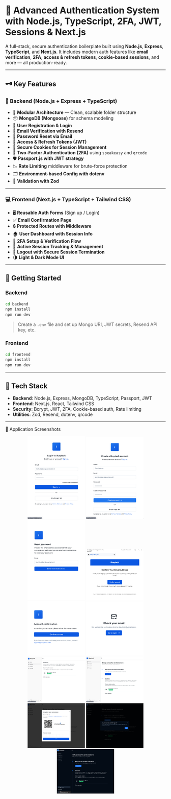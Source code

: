 # 🔐 Advanced Authentication System with Node.js, TypeScript, 2FA, JWT, Sessions & Next.js

A full-stack, secure authentication boilerplate built using **Node.js**, **Express**, **TypeScript**, and **Next.js**. It includes modern auth features like **email verification**, **2FA**, **access & refresh tokens**, **cookie-based sessions**, and more — all production-ready.

---

## 🗝️ Key Features

### 🔧 Backend (Node.js + Express + TypeScript)

- 🧩 **Modular Architecture** — Clean, scalable folder structure
- 📦 **MongoDB (Mongoose)** for schema modeling
- 🔐 **User Registration & Login**
- 📧 **Email Verification with Resend**
- 🔁 **Password Reset via Email**
- 🔑 **Access & Refresh Tokens (JWT)**
- 🍪 **Secure Cookies for Session Management**
- 📲 **Two-Factor Authentication (2FA)** using `speakeasy` and `qrcode`
- 🛡️ **Passport.js with JWT strategy**
- 📉 **Rate Limiting** middleware for brute-force protection
- 🗂️ **Environment-based Config with dotenv**
- 📜 **Validation with Zod**

---

### 💻 Frontend (Next.js + TypeScript + Tailwind CSS)

- 🖥️ **Reusable Auth Forms** (Sign up / Login)
- ✅ **Email Confirmation Page**
- 🔒 **Protected Routes with Middleware**
- 🏠 **User Dashboard with Session Info**
- 📲 **2FA Setup & Verification Flow**
- 💼 **Active Session Tracking & Management**
- 🚪 **Logout with Secure Session Termination**
- 🌗 **Light & Dark Mode UI**

---

## 🚀 Getting Started

### Backend

```bash
cd backend
npm install
npm run dev
```

> Create a `.env` file and set up Mongo URI, JWT secrets, Resend API key, etc.

### Frontend

```bash
cd frontend
npm install
npm run dev
```

---

## 📌 Tech Stack

- **Backend**: Node.js, Express, MongoDB, TypeScript, Passport, JWT
- **Frontend**: Next.js, React, Tailwind CSS
- **Security**: Bcrypt, JWT, 2FA, Cookie-based auth, Rate limiting
- **Utilities**: Zod, Resend, dotenv, qrcode

---

📸 Application Screenshots

<p align="center"> <a href="screenshots/Sign in.png" target="_blank"><img src="screenshots/Sign in.png" width="180" alt="Sign In" /></a> <a href="screenshots/Sign up.png" target="_blank"><img src="screenshots/Sign up.png" width="180" alt="Sign Up" /></a> <a href="screenshots/Reset-password.png" target="_blank"><img src="screenshots/Reset-password.png" width="180" alt="Check Email" /></a> <a href="screenshots/confirm-your-email.png" target="_blank"><img src="screenshots/confirm-your-email.png" width="180" alt="Confirm Email" /></a> <a href="screenshots/account-confirmation.png" target="_blank"><img src="screenshots/account-confirmation.png" width="180" alt="Account Confirmation" /></a> <a href="screenshots/check-your-email.png" target="_blank"><img src="screenshots/check-your-email.png" width="180" alt="2FA Setup" /></a> <a href="screenshots/session-list.png" target="_blank"><img src="screenshots/session-list.png" width="180" alt="Session List" /></a> <a href="screenshots/dashboard_1.png" target="_blank"><img src="screenshots/dashboard_1.png" width="180" alt="Dashboard" /></a> <a href="screenshots/2FA-Setup.png" target="_blank"><img src="screenshots/2FA-Setup.png" width="180" alt="Reset Password" /></a> <a href="screenshots/Log-out.png" target="_blank"><img src="screenshots/Log-out.png" width="180" alt="Logout" /></a> <a href="screenshots/dark-mode.png" target="_blank"><img src="screenshots/dark-mode.png" width="180" alt="Dark Mode" /></a> </p>
